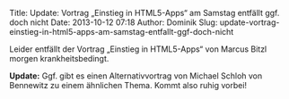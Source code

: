 Title: Update: Vortrag „Einstieg in HTML5-Apps“ am Samstag entfällt ggf. doch nicht
Date: 2013-10-12 07:18
Author: Dominik
Slug: update-vortrag-einstieg-in-html5-apps-am-samstag-entfallt-ggf-doch-nicht

Leider entfällt der Vortrag „Einstieg in HTML5-Apps“ von Marcus Bitzl
morgen krankheitsbedingt.


**Update:** Ggf. gibt es einen Alternativvortrag von Michael Schloh von
Bennewitz zu einem ähnlichen Thema. Kommt also ruhig vorbei!




